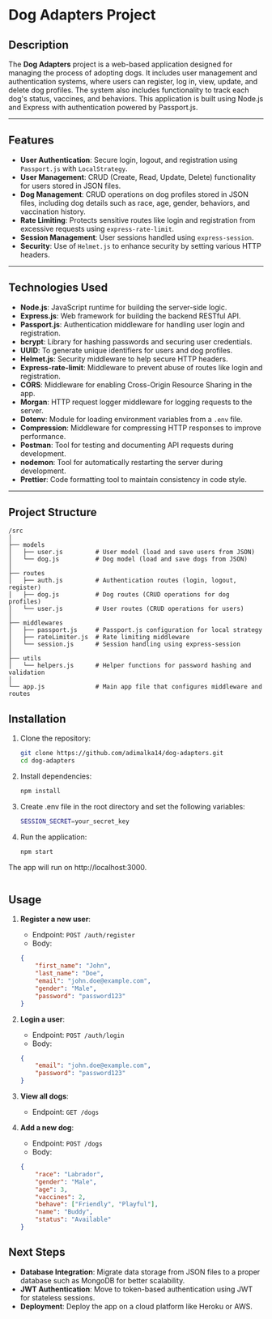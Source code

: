 # Dog Adapters Project

## Description

The **Dog Adapters** project is a web-based application designed for managing the process of adopting dogs. It includes user management and authentication systems, where users can register, log in, view, update, and delete dog profiles. The system also includes functionality to track each dog's status, vaccines, and behaviors. This application is built using Node.js and Express with authentication powered by Passport.js.

---

## Features

- **User Authentication**: Secure login, logout, and registration using `Passport.js` with `LocalStrategy`.
- **User Management**: CRUD (Create, Read, Update, Delete) functionality for users stored in JSON files.
- **Dog Management**: CRUD operations on dog profiles stored in JSON files, including dog details such as race, age, gender, behaviors, and vaccination history.
- **Rate Limiting**: Protects sensitive routes like login and registration from excessive requests using `express-rate-limit`.
- **Session Management**: User sessions handled using `express-session`.
- **Security**: Use of `Helmet.js` to enhance security by setting various HTTP headers.

---

## Technologies Used

- **Node.js**: JavaScript runtime for building the server-side logic.
- **Express.js**: Web framework for building the backend RESTful API.
- **Passport.js**: Authentication middleware for handling user login and registration.
- **bcrypt**: Library for hashing passwords and securing user credentials.
- **UUID**: To generate unique identifiers for users and dog profiles.
- **Helmet.js**: Security middleware to help secure HTTP headers.
- **Express-rate-limit**: Middleware to prevent abuse of routes like login and registration.
- **CORS**: Middleware for enabling Cross-Origin Resource Sharing in the app.
- **Morgan**: HTTP request logger middleware for logging requests to the server.
- **Dotenv**: Module for loading environment variables from a `.env` file.
- **Compression**: Middleware for compressing HTTP responses to improve performance.
- **Postman**: Tool for testing and documenting API requests during development.
- **nodemon**: Tool for automatically restarting the server during development.
- **Prettier**: Code formatting tool to maintain consistency in code style.

---

## Project Structure

```plaintext
/src
│
├── models
│   ├── user.js         # User model (load and save users from JSON)
│   └── dog.js          # Dog model (load and save dogs from JSON)
│
├── routes
│   ├── auth.js         # Authentication routes (login, logout, register)
│   ├── dog.js          # Dog routes (CRUD operations for dog profiles)
│   └── user.js         # User routes (CRUD operations for users)
│
├── middlewares
│   ├── passport.js     # Passport.js configuration for local strategy
│   ├── rateLimiter.js  # Rate limiting middleware
│   └── session.js      # Session handling using express-session
│
├── utils
│   └── helpers.js      # Helper functions for password hashing and validation
│
└── app.js              # Main app file that configures middleware and routes
```



## Installation

1. Clone the repository:

   ```bash
   git clone https://github.com/adimalka14/dog-adapters.git
   cd dog-adapters

2. Install dependencies:

   ```bash
   npm install
   
3. Create .env file in the root directory and set the following variables:
    
    ```bash
    SESSION_SECRET=your_secret_key
4. Run the application:

    ```bash
    npm start

The app will run on http://localhost:3000.
```
```


## Usage

1. **Register a new user**:
    - Endpoint: `POST /auth/register`
    - Body:
    ```json
    {
        "first_name": "John",
        "last_name": "Doe",
        "email": "john.doe@example.com",
        "gender": "Male",
        "password": "password123"
    }
    ```

2. **Login a user**:
    - Endpoint: `POST /auth/login`
    - Body:
    ```json
    {
        "email": "john.doe@example.com",
        "password": "password123"
    }
    ```

3. **View all dogs**:
    - Endpoint: `GET /dogs`

4. **Add a new dog**:
    - Endpoint: `POST /dogs`
    - Body:
    ```json
    {
        "race": "Labrador",
        "gender": "Male",
        "age": 3,
        "vaccines": 2,
        "behave": ["Friendly", "Playful"],
        "name": "Buddy",
        "status": "Available"
    }
    ```

## Next Steps

- **Database Integration**: Migrate data storage from JSON files to a proper database such as MongoDB for better scalability.
- **JWT Authentication**: Move to token-based authentication using JWT for stateless sessions.
- **Deployment**: Deploy the app on a cloud platform like Heroku or AWS.
